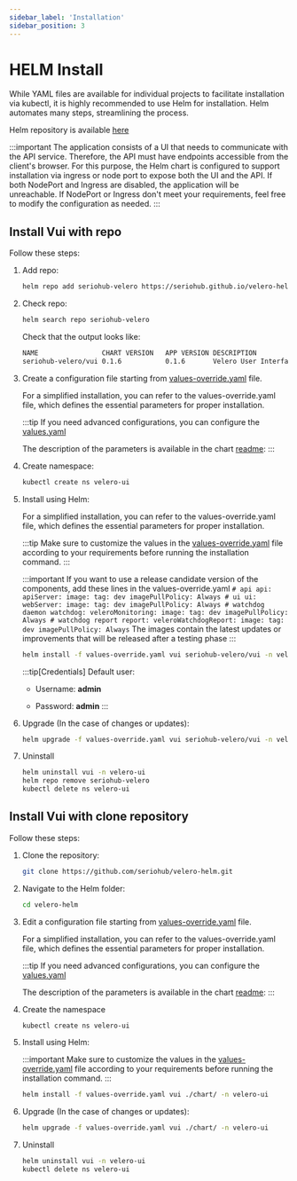 ```yaml
---
sidebar_label: 'Installation'
sidebar_position: 3
---
```


# HELM Install

While YAML files are available for individual projects to facilitate installation via kubectl, it is highly recommended to use Helm for installation. Helm automates many steps, streamlining the process.

Helm repository is available [here](https://github.com/seriohub/velero-helm)

:::important
The application consists of a UI that needs to communicate with the API service. Therefore, the API must have endpoints accessible from the client's browser. For this purpose, the Helm chart is configured to support installation via ingress or node port to expose both the UI and the API.
If both NodePort and Ingress are disabled, the application will be unreachable.
If NodePort or Ingress don't meet your requirements, feel free to modify the configuration as needed.
:::

## Install Vui with repo

Follow these steps:

1. Add repo:

    ``` bash
    helm repo add seriohub-velero https://seriohub.github.io/velero-helm/
    ```

2. Check repo:

    ``` bash
    helm search repo seriohub-velero
    ```

    Check that the output looks like:

    ``` bash
    NAME                CHART VERSION   APP VERSION DESCRIPTION                                       
    seriohub-velero/vui 0.1.6           0.1.6       Velero User Interface: a friendly UI and dashbo..
    ```

3. Create a configuration file starting from [values-override.yaml](https://github.com/seriohub/velero-helm/blob/main/values-override.yaml) file.

    For a simplified installation, you can refer to the values-override.yaml file, which defines the essential parameters for proper installation.

    :::tip
    If you need advanced configurations, you can configure the [values.yaml](https://github.com/seriohub/velero-helm/blob/main/chart/values.yaml)

    The description of the parameters is available in the chart [readme](https://github.com/seriohub/velero-helm/tree/main/chart):
    :::

4. Create namespace:
  
    ``` bash
    kubectl create ns velero-ui
    ```

5. Install using Helm:

    For a simplified installation, you can refer to the values-override.yaml file, which defines the essential parameters for proper installation.

    :::tip
    Make sure to customize the values in the [values-override.yaml](https://github.com/seriohub/velero-helm/blob/main/values-override.yaml) file according to your requirements before running the installation command.
    :::

    :::important
    If you want to use a release candidate version of the components, add these lines in the values-override.yaml
        ```
        # api
        api:
          apiServer:
            image:
              tag: dev
            imagePullPolicy: Always
        # ui
        ui:
          webServer:
            image:
              tag: dev
            imagePullPolicy: Always
        # watchdog daemon
        watchdog:
          veleroMonitoring:
            image:
              tag: dev
            imagePullPolicy: Always
        # watchdog report
        report:
          veleroWatchdogReport:
            image:
              tag: dev
            imagePullPolicy: Always
        ```
    The images contain the latest updates or improvements that will be released after a testing phase
    :::


    ``` bash
    helm install -f values-override.yaml vui seriohub-velero/vui -n velero-ui
    ```

    :::tip[Credentials]
    Default user:

    - Username: **admin**

    - Password: **admin**
    :::

6. Upgrade (In the case of changes or updates):

    ``` bash
    helm upgrade -f values-override.yaml vui seriohub-velero/vui -n velero-ui
    ```

7. Uninstall

    ``` bash
    helm uninstall vui -n velero-ui
    helm repo remove seriohub-velero
    kubectl delete ns velero-ui
    ```

## Install Vui with clone repository

Follow these steps:

1. Clone the repository:

    ``` bash
    git clone https://github.com/seriohub/velero-helm.git
    ```

2. Navigate to the Helm folder:

    ``` bash
    cd velero-helm
    ```

3. Edit a configuration file starting from [values-override.yaml](https://github.com/seriohub/velero-helm/blob/main/values-override.yaml) file.

    For a simplified installation, you can refer to the values-override.yaml file, which defines the essential parameters for proper installation.

    :::tip
    If you need advanced configurations, you can configure the [values.yaml](https://github.com/seriohub/velero-helm/blob/main/chart/values.yaml)

    The description of the parameters is available in the chart [readme](https://github.com/seriohub/velero-helm/tree/main/chart):
    :::

4. Create the namespace

    ``` bash
    kubectl create ns velero-ui
    ```

5. Install using Helm:

    :::important
    Make sure to customize the values in the [values-override.yaml](https://github.com/seriohub/velero-helm/blob/main/values-override.yaml) file according to your requirements before running the installation command.
    :::

    ``` bash
    helm install -f values-override.yaml vui ./chart/ -n velero-ui
    ```

6. Upgrade (In the case of changes or updates):

    ``` bash
    helm upgrade -f values-override.yaml vui ./chart/ -n velero-ui
    ```

7. Uninstall

    ``` bash
    helm uninstall vui -n velero-ui
    kubectl delete ns velero-ui
    ```

